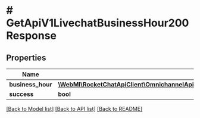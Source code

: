 # # GetApiV1LivechatBusinessHour200Response

## Properties

Name | Type | Description | Notes
------------ | ------------- | ------------- | -------------
**business_hour** | [**\WebMI\RocketChatApiClient\OmnichannelApi\Model\GetApiV1LivechatBusinessHour200ResponseBusinessHour**](GetApiV1LivechatBusinessHour200ResponseBusinessHour.md) |  | [optional]
**success** | **bool** |  | [optional]

[[Back to Model list]](../../README.md#models) [[Back to API list]](../../README.md#endpoints) [[Back to README]](../../README.md)
